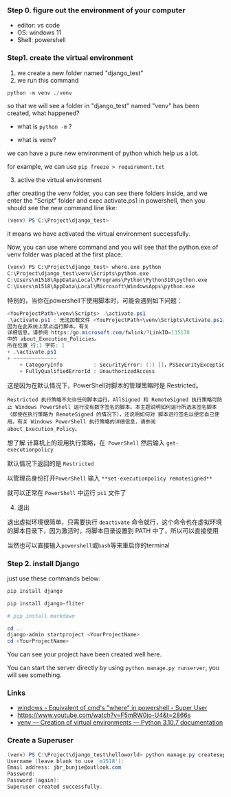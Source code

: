 ### Step 0. figure out the environment of your computer 

- editor: vs code
- OS: windows 11
- Shell: powershell

### Step1. create the virtual environment

1. we create a new folder named "django_test"
2. we run this command

```python
python -m venv ./venv
```

so that we will see a folder in "django_test" named "venv" has been created, what happened?

- what is `python -m` ?



- what is venv?



we can have a pure new environment of python which help us a lot.

for example, we can use `pip freeze > requirement.txt`



3. active the virtual environment

after creating the venv folder, you can see there folders inside, and we enter the "Script" folder and exec activate.ps1 in powershell, then you should see the new command line like:

```powershell
(venv) PS C:\Project\django_test>
```

it means we have activated the virtual environment successfully.

Now, you can use where command and you will see that the python.exe of venv folder was placed at the first place.

```python
(venv) PS C:\Project\django_test> where.exe python
C:\Project\django_test\venv\Scripts\python.exe
C:\Users\m1518\AppData\Local\Programs\Python\Python310\python.exe
C:\Users\m1518\AppData\Local\Microsoft\WindowsApps\python.exe
```



特别的，当你在powershell下使用脚本时，可能会遇到如下问题：

```powershell
<YouProjectPath>\venv\Scripts> .\activate.ps1
.\activate.ps1 : 无法加载文件 <YouProjectPath>\venv\Scripts\Activate.ps1，
因为在此系统上禁止运行脚本。有关
详细信息，请参阅 https:/go.microsoft.com/fwlink/?LinkID=135170 
中的 about_Execution_Policies。
所在位置 行:1 字符: 1
+ .\activate.ps1
+ ~~~~~~~~~~~~~~
    + CategoryInfo          : SecurityError: (:) []，PSSecurityException
    + FullyQualifiedErrorId : UnauthorizedAccess
```

这是因为在默认情况下，PowerShell对脚本的管理策略时是 Restricted。

```
Restricted 执行策略不允许任何脚本运行。AllSigned 和 RemoteSigned 执行策略可防止 Windows PowerShell 运行没有数字签名的脚本。本主题说明如何运行所选未签名脚本（即使在执行策略为 RemoteSigned 的情况下），还说明如何对 脚本进行签名以便您自己使用。有关 Windows PowerShell 执行策略的详细信息，请参阅 about_Execution_Policy。
```

想了解 计算机上的现用执行策略，在` PowerShell` 然后输入 `get-executionpolicy`

默认情况下返回的是 `Restricted`

以管理员身份打开`PowerShell` 输入 `**set-executionpolicy remotesigned**`

就可以正常在 `PowerShell` 中运行 `ps1` 文件了

4. 退出

退出虚拟环境很简单，只需要执行 `deactivate` 命令就行，这个命令也在虚拟环境的脚本目录下，因为激活时，将脚本目录设置到 PATH 中了，所以可以直接使用

当然也可以直接输入`powershell`或`bash`等来重启你的terminal

### Step 2. install Django

just use these commands below:

```powershell
pip install django

pip install django-fliter

# pip install markdown

cd ..
django-admin startproject <YourProjectName>
cd <YourProjectName>
```

You can see your project have been created well here.

You can start the server directly by using `python manage.py runserver`, you will see something.





### Links

- [windows - Equivalent of cmd's "where" in powershell - Super User](https://superuser.com/questions/675837/equivalent-of-cmds-where-in-powershell)
- https://www.youtube.com/watch?v=F5mRW0jo-U4&t=2866s
- [venv — Creation of virtual environments — Python 3.10.7 documentation](https://docs.python.org/3/library/venv.html)



























### Create a Superuser

```powershell
(venv) PS C:\Project\django_test\helloworld> python manage.py createsuperuser
Username (leave blank to use 'm1518'): 
Email address: jbr_bunjie@outlook.com
Password: 
Password (again): 
Superuser created successfully.
```



